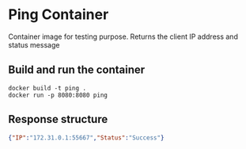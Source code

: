 # Ping Container

Container image for testing purpose. Returns the client IP address and status message

## Build and run the container

```shell
docker build -t ping .
docker run -p 8080:8080 ping
```

## Response structure
```json
{"IP":"172.31.0.1:55667","Status":"Success"}
```
